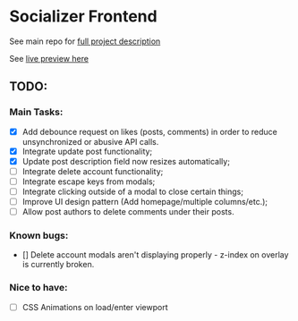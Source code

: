 # Socializer Frontend

See main repo for [full project description](https://github.com/janaiscoding/socializer/blob/main/README.md)

See [live preview here](https://socializerme.vercel.app/)

## TODO:

### Main Tasks:

- [x] Add debounce request on likes (posts, comments) in order to reduce unsynchronized or abusive API calls.
- [x] Integrate update post functionality; 
- [x] Update post description field now resizes automatically; 
- [ ] Integrate delete account functionality;
- [ ] Integrate escape keys from modals;
- [ ] Integrate clicking outside of a modal to close certain things;
- [ ] Improve UI design pattern (Add homepage/multiple columns/etc.);
- [ ] Allow post authors to delete comments under their posts.

### Known bugs: 
- [] Delete account modals aren't displaying properly - z-index on overlay is currently broken.

### Nice to have:

- [ ] CSS Animations on load/enter viewport
